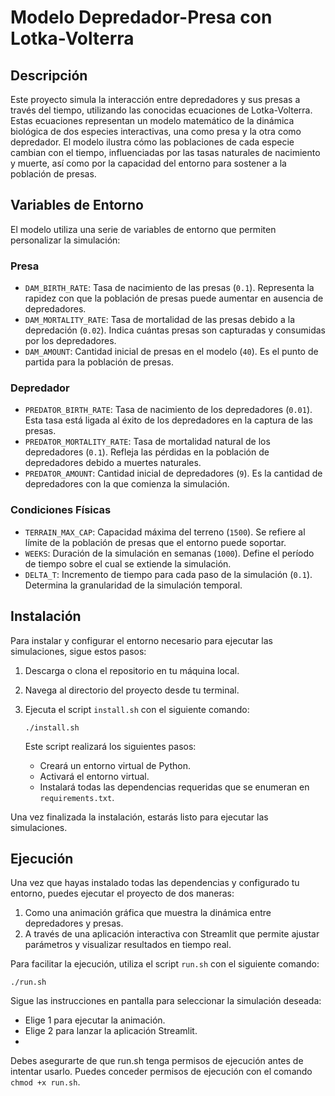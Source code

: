 # Modelo Depredador-Presa con Lotka-Volterra

## Descripción

Este proyecto simula la interacción entre depredadores y sus presas a través del tiempo, utilizando las conocidas ecuaciones de Lotka-Volterra. Estas ecuaciones representan un modelo matemático de la dinámica biológica de dos especies interactivas, una como presa y la otra como depredador. El modelo ilustra cómo las poblaciones de cada especie cambian con el tiempo, influenciadas por las tasas naturales de nacimiento y muerte, así como por la capacidad del entorno para sostener a la población de presas.

## Variables de Entorno

El modelo utiliza una serie de variables de entorno que permiten personalizar la simulación:

### Presa
- `DAM_BIRTH_RATE`: Tasa de nacimiento de las presas (`0.1`). Representa la rapidez con que la población de presas puede aumentar en ausencia de depredadores.
- `DAM_MORTALITY_RATE`: Tasa de mortalidad de las presas debido a la depredación (`0.02`). Indica cuántas presas son capturadas y consumidas por los depredadores.
- `DAM_AMOUNT`: Cantidad inicial de presas en el modelo (`40`). Es el punto de partida para la población de presas.

### Depredador
- `PREDATOR_BIRTH_RATE`: Tasa de nacimiento de los depredadores (`0.01`). Esta tasa está ligada al éxito de los depredadores en la captura de las presas.
- `PREDATOR_MORTALITY_RATE`: Tasa de mortalidad natural de los depredadores (`0.1`). Refleja las pérdidas en la población de depredadores debido a muertes naturales.
- `PREDATOR_AMOUNT`: Cantidad inicial de depredadores (`9`). Es la cantidad de depredadores con la que comienza la simulación.

### Condiciones Físicas
- `TERRAIN_MAX_CAP`: Capacidad máxima del terreno (`1500`). Se refiere al límite de la población de presas que el entorno puede soportar.
- `WEEKS`: Duración de la simulación en semanas (`1000`). Define el período de tiempo sobre el cual se extiende la simulación.
- `DELTA_T`: Incremento de tiempo para cada paso de la simulación (`0.1`). Determina la granularidad de la simulación temporal.

## Instalación

Para instalar y configurar el entorno necesario para ejecutar las simulaciones, sigue estos pasos:

1. Descarga o clona el repositorio en tu máquina local.
2. Navega al directorio del proyecto desde tu terminal.
3. Ejecuta el script `install.sh` con el siguiente comando:

    ```
    ./install.sh
    ```

    Este script realizará los siguientes pasos:
    - Creará un entorno virtual de Python.
    - Activará el entorno virtual.
    - Instalará todas las dependencias requeridas que se enumeran en `requirements.txt`.

Una vez finalizada la instalación, estarás listo para ejecutar las simulaciones.


## Ejecución

Una vez que hayas instalado todas las dependencias y configurado tu entorno, puedes ejecutar el proyecto de dos maneras:

1. Como una animación gráfica que muestra la dinámica entre depredadores y presas.
2. A través de una aplicación interactiva con Streamlit que permite ajustar parámetros y visualizar resultados en tiempo real.

Para facilitar la ejecución, utiliza el script `run.sh` con el siguiente comando:

```
./run.sh
```

Sigue las instrucciones en pantalla para seleccionar la simulación deseada:

* Elige 1 para ejecutar la animación.
* Elige 2 para lanzar la aplicación Streamlit.
* 
Debes asegurarte de que run.sh tenga permisos de ejecución antes de intentar usarlo. Puedes conceder permisos de ejecución con el comando `chmod +x run.sh`.